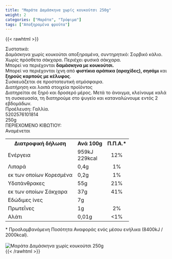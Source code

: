 ```yaml
---
title: "Μαράτα Δαμάσκηνα χωρίς κουκούτσι 250g"
weight: 2
categories: ["Μαράτα", "Τρόφιμα"]
tags: ["Αποξηραμένα φρούτα"]
---
```

{{< rawhtml >}}

<div class="sload246"><div class="product"><div id="sistatika">Συστατικά:</div><div class="alltext">Δαμάσκηνα χωρίς κουκούτσι αποξηραμένα, συντηρητικό: Σορβικό κάλιο. Χωρίς πρόσθετα σάκχαρα. Περιέχει φυσικά σάκχαρα.<br>Μπορεί να περιέχονται <b>δαμάσκηνα με κουκούτσι.</b><br>Μπορεί να περιέχονται ίχνη από <b>φιστίκια αράπικα (αραχίδες), σησάμι</b> και <b>ξηρούς καρπούς με κέλυφος</b>.<br>Συσκευάζεται σε προστατευτική ατμόσφαιρα.</div><div id="loipa">Διατήρηση και λοιπά στοιχεία προϊόντος</div><div class="alltext">Διατηρείται σε ξηρό και δροσερό μέρος. Μετά το άνοιγμα, κλείνουμε καλά τη συσκευασία, τη διατηρούμε στο ψυγείο και καταναλώνουμε εντός 2 εβδομάδων.<br>Προέλευση: Γαλλία.</div><div id="barcode"><div id="barimage1"></div><span id="bartext">5202576101814</span></div><div id="varos"><div id="varosimage1"></div><span id="varostext">250g</span></div><div id="kivotio">ΠΕΡΙΕΧΟΜΕΝΟ ΚΙΒΩΤΙΟΥ:<br>Αναμένεται</div><div class="tabout"><table id="diatable"><tbody><tr><th>Διατροφική δήλωση</th><th>Ανά 100g</th><th>Π.Π.Α.*</th></tr><tr><td class="texr2">Ενέργεια</td><td class="texr">959kJ<br>229kcal</td><td class="texr" style="text-align:center">12%</td></tr><tr><td class="texr2">Λιπαρά</td><td class="texr">0,4g</td><td class="texr" style="text-align:center">1%</td></tr><tr><td class="gray">εκ των οποίων Κορεσµένα</td><td class="gray2">0,2g</td><td class="gray2" style="text-align:center">1%</td></tr><tr><td class="texr2">Yδατάνθρακες</td><td class="texr">55g</td><td class="texr" style="text-align:center">21%</td></tr><tr><td class="gray">εκ των οποίων Σάκχαρα</td><td class="gray2">37g</td><td class="gray2" style="text-align:center">41%</td></tr><tr><td class="texr2">Eδώδιμες ίνες</td><td class="texr">7g</td><td class="texr" style="text-align:center"></td></tr><tr><td class="texr2">Πρωτεΐνες</td><td class="texr">1g</td><td class="texr" style="text-align:center">2%</td></tr><tr><td class="texr2">Αλάτι</td><td class="texr">0,01g</td><td class="texr" style="text-align:center">&lt;1%</td></tr></tbody></table></div><div class="alltext">* Προσλαμβανόμενη Ποσότητα Αναφοράς ενός μέσου ενήλικα (8400kJ / 2000kcal).</div><br><div class="pimg"><img alt="Μαράτα Δαμάσκηνα χωρίς κουκούτσι 250g" title="Μαράτα Δαμάσκηνα χωρίς κουκούτσι 250g" src="/media/images/marata-damaskhna-xwris-koukoutsi-250g.jpg"></div></div></div>
{{< /rawhtml >}}


